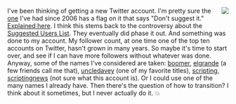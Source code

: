 <img src="http://scripting.com/images/2019/08/05/norm.png" border="0" align="right">I've been thinking of getting a new Twitter account. I'm pretty sure the <a href="https://twitter.com/davewiner">one</a> I've had since 2006 has a flag on it that says "Don't suggest it." <a href="http://scripting.com/2013/08/16/ifAnyoneFromTwitterIsListening">Explained here</a>. I think this stems back to the controversy about the <a href="https://duckduckgo.com/?q=site%3Ascripting.com+%22suggested+users+list%22+twitter&t=hk&ia=web">Suggested Users List</a>. They eventually did phase it out. And something was done to my account. My follower count, at one time one of the top ten accounts on Twitter, hasn't grown in many years. So maybe it's time to start over, and see if I can have more followers without whatever was done. Anyway, some of the names I've considered are taken: <a href="https://twitter.com/boomer">boomer</a>, <a href="https://twitter.com/elgrande">elgrande</a> (a few friends call me that), <a href="https://twitter.com/uncledavey">uncledavey</a> (one of my favorite titles), <a href="https://twitter.com/scripting">scripting</a>, <a href="https://twitter.com/scriptingnews">scriptingnews</a> (not sure what this account is). Or I could use one of the many names I already have. Then there's the question of how to transition? I think about it sometimes, but I never actually do it. :boom:
